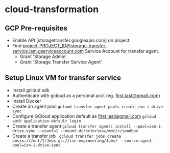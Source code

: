 # cloud-transformation

## GCP Pre-requisites
* Enable API [storagetransfer.googleapis.com] on project.
* Find  project-PROJECT_ID@storage-transfer-service.iam.gserviceaccount.com  Service Account for transfer agent. 
    * Grant 'Storage Admin'
    * Grant 'Storage Transfer Service Agent'

## Setup Linux VM for transfer service
* Install gcloud sdk
* Authenticate with gcloud as a personal acct (eg. first.last@gmail.com)
* Install Docker
* Create an agent pool
     ```gcloud transfer agent-pools create isn-i-drive-sync```
* Configure GCloud application default as first.last@gmail.com
  ``` gcloud auth application-default login ```
* Create a transfer agent
  ``` gcloud transfer agents install --pool=isn-i-drive-sync --count=1 --mount-directories=/mnt/c/sandbox ```
* Create a transfer  job
  ``` gcloud transfer jobs create posix:///mnt/I/Jobs gs://isn-engineering/Jobs/ --source-agent-pool=isn-i-drive-sync```



